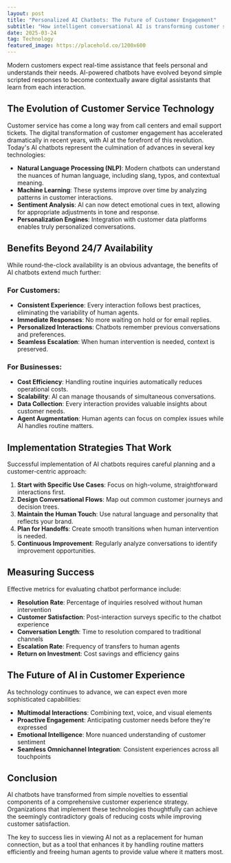 ```yaml
---
layout: post
title: "Personalized AI Chatbots: The Future of Customer Engagement"
subtitle: "How intelligent conversational AI is transforming customer service"
date: 2025-03-24
tag: Technology
featured_image: https://placehold.co/1200x600
---
```


Modern customers expect real-time assistance that feels personal and understands their needs. AI-powered chatbots have evolved beyond simple scripted responses to become contextually aware digital assistants that learn from each interaction.

## The Evolution of Customer Service Technology

Customer service has come a long way from call centers and email support tickets. The digital transformation of customer engagement has accelerated dramatically in recent years, with AI at the forefront of this revolution. Today's AI chatbots represent the culmination of advances in several key technologies:

- **Natural Language Processing (NLP)**: Modern chatbots can understand the nuances of human language, including slang, typos, and contextual meaning.
- **Machine Learning**: These systems improve over time by analyzing patterns in customer interactions.
- **Sentiment Analysis**: AI can now detect emotional cues in text, allowing for appropriate adjustments in tone and response.
- **Personalization Engines**: Integration with customer data platforms enables truly personalized conversations.

## Benefits Beyond 24/7 Availability

While round-the-clock availability is an obvious advantage, the benefits of AI chatbots extend much further:

### For Customers:
- **Consistent Experience**: Every interaction follows best practices, eliminating the variability of human agents.
- **Immediate Responses**: No more waiting on hold or for email replies.
- **Personalized Interactions**: Chatbots remember previous conversations and preferences.
- **Seamless Escalation**: When human intervention is needed, context is preserved.

### For Businesses:
- **Cost Efficiency**: Handling routine inquiries automatically reduces operational costs.
- **Scalability**: AI can manage thousands of simultaneous conversations.
- **Data Collection**: Every interaction provides valuable insights about customer needs.
- **Agent Augmentation**: Human agents can focus on complex issues while AI handles routine matters.

## Implementation Strategies That Work

Successful implementation of AI chatbots requires careful planning and a customer-centric approach:

1. **Start with Specific Use Cases**: Focus on high-volume, straightforward interactions first.
2. **Design Conversational Flows**: Map out common customer journeys and decision trees.
3. **Maintain the Human Touch**: Use natural language and personality that reflects your brand.
4. **Plan for Handoffs**: Create smooth transitions when human intervention is needed.
5. **Continuous Improvement**: Regularly analyze conversations to identify improvement opportunities.

## Measuring Success

Effective metrics for evaluating chatbot performance include:

- **Resolution Rate**: Percentage of inquiries resolved without human intervention
- **Customer Satisfaction**: Post-interaction surveys specific to the chatbot experience
- **Conversation Length**: Time to resolution compared to traditional channels
- **Escalation Rate**: Frequency of transfers to human agents
- **Return on Investment**: Cost savings and efficiency gains

## The Future of AI in Customer Experience

As technology continues to advance, we can expect even more sophisticated capabilities:

- **Multimodal Interactions**: Combining text, voice, and visual elements
- **Proactive Engagement**: Anticipating customer needs before they're expressed
- **Emotional Intelligence**: More nuanced understanding of customer sentiment
- **Seamless Omnichannel Integration**: Consistent experiences across all touchpoints

## Conclusion

AI chatbots have transformed from simple novelties to essential components of a comprehensive customer experience strategy. Organizations that implement these technologies thoughtfully can achieve the seemingly contradictory goals of reducing costs while improving customer satisfaction.

The key to success lies in viewing AI not as a replacement for human connection, but as a tool that enhances it by handling routine matters efficiently and freeing human agents to provide value where it matters most.